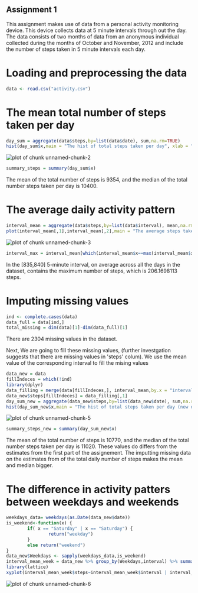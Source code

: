 Assignment 1
---

This assignment makes use of data from a personal activity monitoring device. 
This device collects data at 5 minute intervals through out the day. The data 
consists of two months of data from an anonymous individual collected during the
months of October and November, 2012 and include the number of steps taken in 5 
minute intervals each day.

# Loading and preprocessing the data


```r
data <- read.csv("activity.csv")
```

# The mean total number of steps taken per day


```r
day_sum = aggregate(data$steps,by=list(data$date), sum,na.rm=TRUE)
hist(day_sum$x,main = "The hist of total steps taken per day", xlab = "steps")
```

![plot of chunk unnamed-chunk-2](figure/unnamed-chunk-2-1.png) 

```r
summary_steps = summary(day_sum$x)
```
The mean of the total number of steps is 9354, and the median of the total number steps taken per day is 10400.

# The average daily activity pattern


```r
interval_mean = aggregate(data$steps,by=list(data$interval), mean,na.rm=TRUE)
plot(interval_mean[,1],interval_mean[,2],main = "The average steps taken in each interval",xlab = "Interval",ylab = "Average steps across all days",type = "l")
```

![plot of chunk unnamed-chunk-3](figure/unnamed-chunk-3-1.png) 

```r
interval_max = interval_mean[which(interval_mean$x==max(interval_mean$x)),]
```
In the [835,840] 5-minute interval, on average across all the days in the dataset, contains the maximum number of steps, which is 206.1698113 steps.

# Imputing missing values


```r
ind <- complete.cases(data)
data_full = data[ind,]
total_missing = dim(data)[1]-dim(data_full)[1]
```

There are 2304 missing values in the dataset.

Next, We are going to fill these missing values, (further investgation suggests that there are missing values in 'steps' colum). We use the mean value of the corresponding interval to fill the mising values


```r
data_new = data
fillIndeces = which(!ind)
library(dplyr)
data_filling = merge(data[fillIndeces,], interval_mean,by.x = "interval", by.y = "Group.1")%>% select(x)
data_new$steps[fillIndeces] = data_filling[,1]
day_sum_new = aggregate(data_new$steps,by=list(data_new$date), sum,na.rm=TRUE)
hist(day_sum_new$x,main = "The hist of total steps taken per day (new data)", xlab = "steps")
```

![plot of chunk unnamed-chunk-5](figure/unnamed-chunk-5-1.png) 

```r
summary_steps_new = summary(day_sum_new$x)
```

The mean of the total number of steps is 10770, and the median of the total number steps taken per day is 11020. These values do differs from the estimates from the first part of the assignement. The imputting missing data on the estimates from of the total daily number of steps makes the mean and median bigger.

# The difference in activity patters between weekdays and weekends


```r
weekdays_data= weekdays(as.Date(data_new$date))
is_weekend<-function(x) {
        if( x == "Saturday" | x == "Saturday") {
                return("weekday")
        }
        else return("weekend")
}
data_new$Weekdays <- sapply(weekdays_data,is_weekend)
interval_mean_week = data_new %>% group_by(Weekdays,interval) %>% summarise(steps=mean(steps))
library(lattice)
xyplot(interval_mean_week$steps~interval_mean_week$interval | interval_mean_week$Weekdays, type="l",layout=c(1,2), xlab = "Interval",ylab = "Number of steps")
```

![plot of chunk unnamed-chunk-6](figure/unnamed-chunk-6-1.png) 


